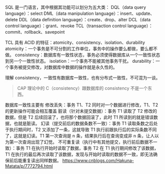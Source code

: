 SQL 是一门语言，其中根据其功能可以划分为五大类：
DQL（data query language）：select
DML（data manipulation language）：insert、update、delete
DDL（data definition language）：create、drop、alter
DCL（data control language）：grant、revoke
TCL（transaction control language）：commit、rollback、savepoint



TCL 具有 ACID 的特征：atomicity、consistency、isolation、durability
atomicity：一个事务是不可分割的工作单位，事务中的操作要么都做，要么都不做。
consistency：数据库有一致性状态，事务必须使得数据库从一个一致性状态到另一个一致性状态。
isolation：一个事务不能被其他事务干扰。
durability：一个事务被提交修改，对数据库中数据的操作就是永久性的。

理解 consistency，一致性有数据库一致性，也有分布式一致性，不可混为一谈。
> CAP 理论中的 C（consistency）跟数据库的 consistency 不是一个东西。

数据库一致性主要有 
修改丢失：事务 T1、T2 同时对一个数据进行修改，T1、T2 的更新操作可能会相互覆盖 
脏读（针对未提交数据）：事务 T1 读取了 T2 修改的数据，但是 T2 后续回滚了，也将那个数据回滚了，此时 T1 所读到的就是错误数据，也就是脏读。
幻读（提交前后的数据条数不一致）：事务 T1 读取条数之后处于执行期间时，T2 又添加了一条，这就导致 T1 执行前跟执行后的实际条数不同了，这就是幻读。T1 第一次查询是 n 条，结果执行后在查询变成非 n 条，让人以为第一次查询出现了幻觉。
不可重复读（执行中有其他提交，执行前后数据不一致）：事务 T1 在执行开始时读取了数据，事务 T2 在 T1 执行期间修改了该数据，T1 在执行的最后再次读取了该数据，发现与开始时读取的数据不一致，即无法确保前后能重复读出同样数据。
https://www.cnblogs.com/Hakuna-Matata/p/7772794.html